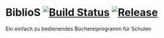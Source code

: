 # BiblioS [![Build Status](https://img.shields.io/travis/medusalix/BiblioS.svg)](https://travis-ci.org/medusalix/BiblioS) [![Release](https://img.shields.io/github/release/medusalix/BiblioS.svg)](https://github.com/medusalix/BiblioS/releases/latest)
Ein einfach zu bedienendes Büchereiprogramm für Schulen
